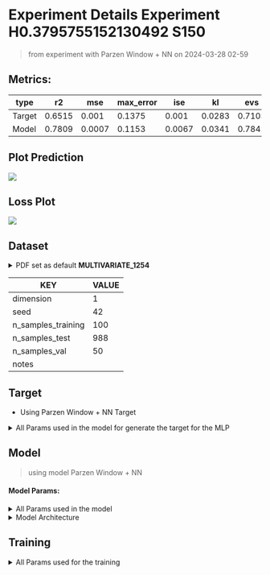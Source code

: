 # Experiment Details Experiment  H0.3795755152130492 S150
> from experiment with Parzen Window + NN
> on 2024-03-28 02-59
## Metrics:
                                                                   
| type   | r2     | mse    | max_error | ise    | kl     | evs    |
|--------|--------|--------|-----------|--------|--------|--------|
| Target | 0.6515 | 0.001  | 0.1375    | 0.001  | 0.0283 | 0.7103 |
| Model  | 0.7809 | 0.0007 | 0.1153    | 0.0067 | 0.0341 | 0.7842 |
                                                                   
## Plot Prediction

<img src="/Users/duccio/Documents/GitHub/Gaussian-Mixture-Neural-Network/script/utils/../../result/Parzen Window + NN/20a9e5 Experiment  
H0.3795755152130492 S150/pdf_20a9e5.png">

## Loss Plot

<img src="/Users/duccio/Documents/GitHub/Gaussian-Mixture-Neural-Network/script/utils/../../result/Parzen Window + NN/20a9e5 Experiment  
H0.3795755152130492 S150/loss_20a9e5.png">

## Dataset

<details><summary>PDF set as default <b>MULTIVARIATE_1254</b></summary>

#### Dimension 1
                                      
| type        | rate | weight |      |
|-------------|------|--------|------|
| exponential | 1    | 0.2    |      |
| logistic    | 4    | 0.8    | 0.25 |
| logistic    | 5.5  | 0.7    | 0.3  |
| exponential | -1   | 0.25   | -10  |
                                      
</details>
                              
| KEY                | VALUE |
|--------------------|-------|
| dimension          | 1     |
| seed               | 42    |
| n_samples_training | 100   |
| n_samples_test     | 988   |
| n_samples_val      | 50    |
| notes              |       |
                              
## Target
- Using Parzen Window + NN Target
<details><summary>All Params used in the model for generate the target for the MLP </summary>

                            
| KEY | VALUE              |
|-----|--------------------|
| h   | 0.3795755152130492 |
                            
</details>

## Model
> using model Parzen Window + NN
#### Model Params:
<details><summary>All Params used in the model </summary>

                                                                
| KEY             | VALUE                                      |
|-----------------|--------------------------------------------|
| dropout         | 0.0                                        |
| hidden_layer    | [(16, ReLU()), (56, Tanh()), (36, ReLU())] |
| last_activation | lambda                                     |
                                                                
</details>

<details><summary>Model Architecture </summary>

LitModularNN(
  (neural_netowrk_modular): NeuralNetworkModular(
    (dropout): Dropout(p=0.0, inplace=False)
    (output_layer): Linear(in_features=36, out_features=1, bias=True)
    (last_activation): AdaptiveSigmoid(
      (sigmoid): Sigmoid()
    )
    (layers): ModuleList(
      (0): Linear(in_features=1, out_features=16, bias=True)
      (1): Linear(in_features=16, out_features=56, bias=True)
      (2): Linear(in_features=56, out_features=36, bias=True)
      (3): AdaptiveSigmoid(
        (sigmoid): Sigmoid()
      )
    )
    (activation): ModuleList(
      (0): ReLU()
      (1): Tanh()
      (2): ReLU()
    )
  )
)
</details>

## Training
<details><summary>All Params used for the training </summary>

                              
| KEY           | VALUE      |
|---------------|------------|
| epochs        | 720        |
| batch_size    | 4          |
| loss_type     | huber_loss |
| optimizer     | RMSprop    |
| learning_rate | 0.00412264 |
                              
</details>

